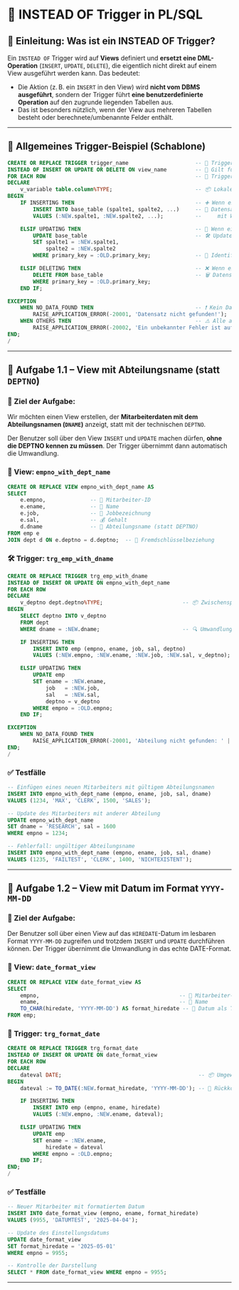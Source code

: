 # 📘 INSTEAD OF Trigger in PL/SQL

## 📌 Einleitung: Was ist ein INSTEAD OF Trigger?

Ein `INSTEAD OF` Trigger wird auf **Views** definiert und **ersetzt eine DML-Operation** (`INSERT`, `UPDATE`, `DELETE`), die eigentlich nicht direkt auf einem View ausgeführt werden kann. Das bedeutet:

- Die Aktion (z. B. ein `INSERT` in den View) wird **nicht vom DBMS ausgeführt**, sondern der Trigger führt **eine benutzerdefinierte Operation** auf den zugrunde liegenden Tabellen aus.
- Das ist besonders nützlich, wenn der View aus mehreren Tabellen besteht oder berechnete/umbenannte Felder enthält.

---

## 🔄 Allgemeines Trigger-Beispiel (Schablone)

```sql
CREATE OR REPLACE TRIGGER trigger_name                     -- 🔸 Trigger wird erstellt oder ersetzt
INSTEAD OF INSERT OR UPDATE OR DELETE ON view_name         -- 🔸 Gilt für eine View – ersetzt DML-Operationen (INSERT/UPDATE/DELETE)
FOR EACH ROW                                               -- 🔸 Trigger wird für jede betroffene Zeile einzeln ausgeführt
DECLARE
    v_variable table.column%TYPE;                          -- 📦 Lokale Variable, z. B. um Werte zwischenzuspeichern
BEGIN
    IF INSERTING THEN                                      -- ➕ Wenn ein INSERT erfolgt
        INSERT INTO base_table (spalte1, spalte2, ...)     -- 🧾 Datensatz in Basistabelle einfügen
        VALUES (:NEW.spalte1, :NEW.spalte2, ...);          --     mit Werten aus der View-Zeile

    ELSIF UPDATING THEN                                    -- 🔁 Wenn ein UPDATE erfolgt
        UPDATE base_table                                  -- 🛠️ Update in der Basistabelle
        SET spalte1 = :NEW.spalte1,
            spalte2 = :NEW.spalte2
        WHERE primary_key = :OLD.primary_key;              -- 🎯 Identifikation über Primärschlüssel

    ELSIF DELETING THEN                                    -- ❌ Wenn ein DELETE erfolgt
        DELETE FROM base_table                             -- 🗑️ Datensatz in Basistabelle löschen
        WHERE primary_key = :OLD.primary_key;
    END IF;

EXCEPTION
    WHEN NO_DATA_FOUND THEN                                -- ❗ Kein Datensatz gefunden
        RAISE_APPLICATION_ERROR(-20001, 'Datensatz nicht gefunden!');
    WHEN OTHERS THEN                                       -- ⚠️ Alle anderen Fehler
        RAISE_APPLICATION_ERROR(-20002, 'Ein unbekannter Fehler ist aufgetreten!');
END;
/
```

---

## 🧠 Aufgabe 1.1 – View mit Abteilungsname (statt `DEPTNO`)

### 🎯 Ziel der Aufgabe:
Wir möchten einen View erstellen, der **Mitarbeiterdaten mit dem Abteilungsnamen (`DNAME`)** anzeigt, statt mit der technischen `DEPTNO`. 

Der Benutzer soll über den View `INSERT` und `UPDATE` machen dürfen, **ohne die DEPTNO kennen zu müssen**. Der Trigger übernimmt dann automatisch die Umwandlung.

### 👀 View: `empno_with_dept_name`

```sql
CREATE OR REPLACE VIEW empno_with_dept_name AS
SELECT
    e.empno,              -- 🔢 Mitarbeiter-ID
    e.ename,              -- 🧑 Name
    e.job,                -- 💼 Jobbezeichnung
    e.sal,                -- 💰 Gehalt
    d.dname               -- 🏢 Abteilungsname (statt DEPTNO)
FROM emp e
JOIN dept d ON e.deptno = d.deptno;  -- 🔗 Fremdschlüsselbeziehung
```

### 🛠 Trigger: `trg_emp_with_dname`

```sql
CREATE OR REPLACE TRIGGER trg_emp_with_dname
INSTEAD OF INSERT OR UPDATE ON empno_with_dept_name
FOR EACH ROW
DECLARE
    v_deptno dept.deptno%TYPE;                         -- 📦 Zwischenspeicher für DEPTNO
BEGIN
    SELECT deptno INTO v_deptno
    FROM dept
    WHERE dname = :NEW.dname;                          -- 🔍 Umwandlung dname → deptno

    IF INSERTING THEN
        INSERT INTO emp (empno, ename, job, sal, deptno)
        VALUES (:NEW.empno, :NEW.ename, :NEW.job, :NEW.sal, v_deptno);

    ELSIF UPDATING THEN
        UPDATE emp
        SET ename = :NEW.ename,
            job   = :NEW.job,
            sal   = :NEW.sal,
            deptno = v_deptno
        WHERE empno = :OLD.empno;
    END IF;

EXCEPTION
    WHEN NO_DATA_FOUND THEN
        RAISE_APPLICATION_ERROR(-20001, 'Abteilung nicht gefunden: ' || :NEW.dname);
END;
/
```

### ✅ Testfälle

```sql
-- Einfügen eines neuen Mitarbeiters mit gültigem Abteilungsnamen
INSERT INTO empno_with_dept_name (empno, ename, job, sal, dname)
VALUES (1234, 'MAX', 'CLERK', 1500, 'SALES');

-- Update des Mitarbeiters mit anderer Abteilung
UPDATE empno_with_dept_name
SET dname = 'RESEARCH', sal = 1600
WHERE empno = 1234;

-- Fehlerfall: ungültiger Abteilungsname
INSERT INTO empno_with_dept_name (empno, ename, job, sal, dname)
VALUES (1235, 'FAILTEST', 'CLERK', 1400, 'NICHTEXISTENT');
```

---

## 🧠 Aufgabe 1.2 – View mit Datum im Format `YYYY-MM-DD`

### 🎯 Ziel der Aufgabe:
Der Benutzer soll über einen View auf das `HIREDATE`-Datum im lesbaren Format `YYYY-MM-DD` zugreifen und trotzdem `INSERT` und `UPDATE` durchführen können. Der Trigger übernimmt die Umwandlung in das echte DATE-Format.

### 👀 View: `date_format_view`

```sql
CREATE OR REPLACE VIEW date_format_view AS
SELECT
    empno,                                            -- 🔢 Mitarbeiter-ID
    ename,                                            -- 🧑 Name
    TO_CHAR(hiredate, 'YYYY-MM-DD') AS format_hiredate -- 📅 Datum als Text
FROM emp;
```

### 🔄 Trigger: `trg_format_date`

```sql
CREATE OR REPLACE TRIGGER trg_format_date
INSTEAD OF INSERT OR UPDATE ON date_format_view
FOR EACH ROW
DECLARE
    dateval DATE;                                           -- 📦 Umgewandeltes Datum
BEGIN
    dateval := TO_DATE(:NEW.format_hiredate, 'YYYY-MM-DD'); -- 🔄 Rückkonvertierung ins DATE-Format

    IF INSERTING THEN
        INSERT INTO emp (empno, ename, hiredate)
        VALUES (:NEW.empno, :NEW.ename, dateval);

    ELSIF UPDATING THEN
        UPDATE emp
        SET ename = :NEW.ename,
            hiredate = dateval
        WHERE empno = :OLD.empno;
    END IF;
END;
/
```

### ✅ Testfälle

```sql
-- Neuer Mitarbeiter mit formatiertem Datum
INSERT INTO date_format_view (empno, ename, format_hiredate)
VALUES (9955, 'DATUMTEST', '2025-04-04');

-- Update des Einstellungsdatums
UPDATE date_format_view
SET format_hiredate = '2025-05-01'
WHERE empno = 9955;

-- Kontrolle der Darstellung
SELECT * FROM date_format_view WHERE empno = 9955;
```

---

